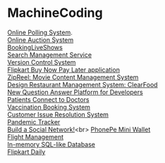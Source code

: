 # MachineCoding
[Online Polling System](https://leetcode.com/discuss/interview-question/6169896/Meesho-LLD-or-Machine-Round-or-SDE-1-(Backend)).<br>
[Online Auction System](https://leetcode.com/discuss/interview-question/6039919/Flipkart-or-SDE-2-or-Machine-Coding-Round)<br>
[BookingLiveShows](https://leetcode.com/discuss/interview-question/6152611/Cleartrip-or-SDE2-or-Rejected)<br>
[Search Management Service](https://leetcode.com/discuss/interview-question/6179716/razorpay-sse-bangalore-dec-2024-interview-experience)<br>
[Version Control System](https://leetcode.com/discuss/interview-experience/6229095/Razorpay-or-Senior-Software-Engineer-or-Bangalore-or-October-2024-Offer)<br>
[Flipkart Buy Now Pay Later application](https://leetcode.com/discuss/interview-experience/6229138/Flipkart-or-SDE-2-or-Bangalore-or-November-2024-Offer)<br>
[ZipReel: Movie Content Management System](https://leetcode.com/discuss/interview-question/6289757/cleartrip-flipkart-sde1-machine-coding-round)<br>
[Design Restaurant Management System: ClearFood](https://leetcode.com/discuss/interview-question/5756664/ClearTax-or-SDE2-or-Machine-Coding)<br>
[New Question Answer Platform for Developers](https://leetcode.com/discuss/interview-question/5434614/Flipkart-or-SDE-2-or-Machine-Coding-Round)<br>
[Patients Connect to Doctors](https://leetcode.com/discuss/interview-question/5377854/Flipkart-or-SDE2-or-Machine-Coding-Round)<br>
[Vaccination Booking System](https://leetcode.com/discuss/interview-question/5210505/Allen-Digital-or-Machine-Coding-Interview-or-SDE-1-or-Backend)<br>
[Customer Issue Resolution System](https://leetcode.com/discuss/interview-question/5189947/Customer-Issue-Resolution-System)<br>
[Pandemic Tracker](https://leetcode.com/discuss/interview-question/5007672/Flipkart-SDE-2-Machine-Coding)<br>
[Build a Social Network!](https://leetcode.com/discuss/interview-question/5008378/Flipkart-or-Social-Network-Smackdown%3A-SDE-2-Machine-Coding-Challenge!)<br>
[PhonePe Mini Wallet](https://leetcode.com/discuss/interview-question/4992773/PhonePe-Machine-Coding-(Phonepe-Mini-Wallet))<br>
[Flight Management](https://leetcode.com/discuss/interview-question/4893397/PhonePe-SDE-2)<br>
[In-memory SQL-like Database](https://leetcode.com/discuss/interview-question/4750617/Razorpay-SDE-LLD)<br>
[Flipkart Daily](https://docs.google.com/document/d/1MXmAdDwO9SwEkLAQ-cvm7T2C1FyJzS3mi8zGUDrqJSg/edit?tab=t.0)<br>






